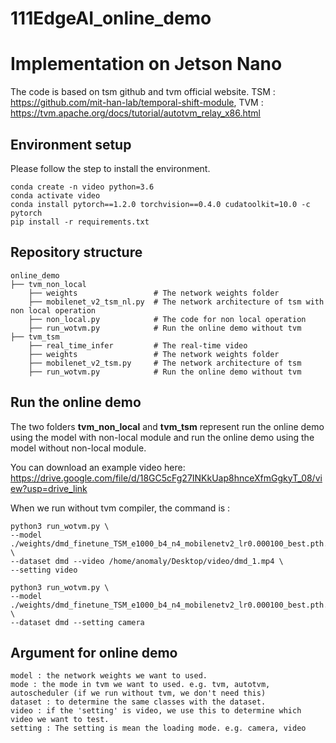 # 111EdgeAI_online_demo
# Implementation on Jetson Nano
The code is based on tsm github and tvm official website. 
TSM : https://github.com/mit-han-lab/temporal-shift-module,
TVM : https://tvm.apache.org/docs/tutorial/autotvm_relay_x86.html


## Environment setup
Please follow the step to install the environment.

```
conda create -n video python=3.6
conda activate video
conda install pytorch==1.2.0 torchvision==0.4.0 cudatoolkit=10.0 -c pytorch
pip install -r requirements.txt
```


## Repository structure
```
online_demo
├── tvm_non_local
    ├── weights                 # The network weights folder
    ├── mobilenet_v2_tsm_nl.py  # The network architecture of tsm with non local operation 
    ├── non_local.py            # The code for non local operation
    ├── run_wotvm.py            # Run the online demo without tvm
├── tvm_tsm
    ├── real_time_infer         # The real-time video
    ├── weights                 # The network weights folder
    ├── mobilenet_v2_tsm.py     # The network architecture of tsm
    ├── run_wotvm.py            # Run the online demo without tvm
```


## Run the online demo
The two folders **tvm_non_local** and **tvm_tsm** represent run the online demo using the model with non-local module and run the online demo using the model without non-local module.

You can download an example video here: https://drive.google.com/file/d/18GC5cFg27INKkUap8hnceXfmGgkyT_08/view?usp=drive_link

When we run without tvm compiler, the command is : 

```
python3 run_wotvm.py \
--model ./weights/dmd_finetune_TSM_e1000_b4_n4_mobilenetv2_lr0.000100_best.pth.tar \
--dataset dmd --video /home/anomaly/Desktop/video/dmd_1.mp4 \
--setting video
```

```
python3 run_wotvm.py \
--model ./weights/dmd_finetune_TSM_e1000_b4_n4_mobilenetv2_lr0.000100_best.pth.tar \
--dataset dmd --setting camera
```


## Argument for online demo
```
model : the network weights we want to used.
mode : the mode in tvm we want to used. e.g. tvm, autotvm, autoscheduler (if we run without tvm, we don't need this)
dataset : to determine the same classes with the dataset.
video : if the 'setting' is video, we use this to determine which video we want to test.
setting : The setting is mean the loading mode. e.g. camera, video
```


